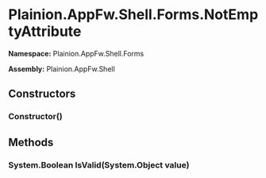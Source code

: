 
# Plainion.AppFw.Shell.Forms.NotEmptyAttribute

**Namespace:** Plainion.AppFw.Shell.Forms

**Assembly:** Plainion.AppFw.Shell


## Constructors

### Constructor()


## Methods

### System.Boolean IsValid(System.Object value)
